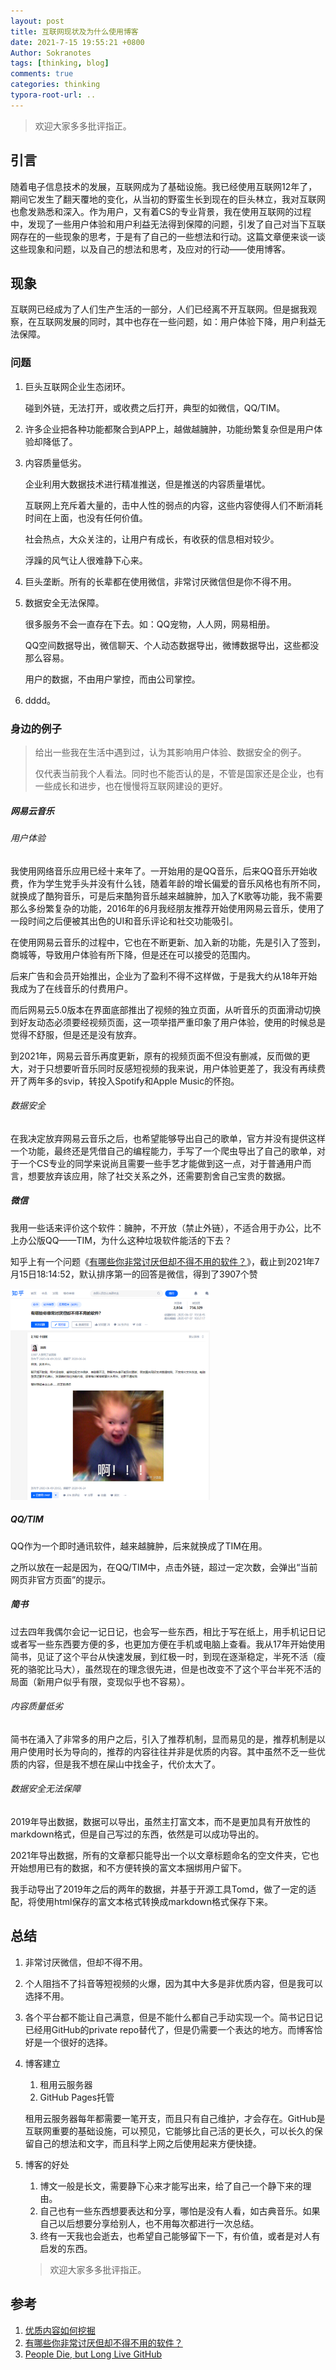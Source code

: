 ```yaml
---
layout: post
title: 互联网现状及为什么使用博客
date: 2021-7-15 19:55:21 +0800
Author: Sokranotes
tags: [thinking, blog]
comments: true
categories: thinking
typora-root-url: ..
---
```


> 欢迎大家多多批评指正。

## 引言

随着电子信息技术的发展，互联网成为了基础设施。我已经使用互联网12年了，期间它发生了翻天覆地的变化，从当初的野蛮生长到现在的巨头林立，我对互联网也愈发熟悉和深入。作为用户，又有着CS的专业背景，我在使用互联网的过程中，发现了一些用户体验和用户利益无法得到保障的问题，引发了自己对当下互联网存在的一些现象的思考，于是有了自己的一些想法和行动。这篇文章便来谈一谈这些现象和问题，以及自己的想法和思考，及应对的行动——使用博客。

## 现象

互联网已经成为了人们生产生活的一部分，人们已经离不开互联网。但是据我观察，在互联网发展的同时，其中也存在一些问题，如：用户体验下降，用户利益无法保障。

### 问题

1. 巨头互联网企业生态闭环。

   碰到外链，无法打开，或收费之后打开，典型的如微信，QQ/TIM。

2. 许多企业把各种功能都聚合到APP上，越做越臃肿，功能纷繁复杂但是用户体验却降低了。

3. 内容质量低劣。

   企业利用大数据技术进行精准推送，但是推送的内容质量堪忧。

   互联网上充斥着大量的，击中人性的弱点的内容，这些内容使得人们不断消耗时间在上面，也没有任何价值。

   社会热点，大众关注的，让用户有成长，有收获的信息相对较少。

   浮躁的风气让人很难静下心来。

4. 巨头垄断。所有的长辈都在使用微信，非常讨厌微信但是你不得不用。

5. 数据安全无法保障。

   很多服务不会一直存在下去。如：QQ宠物，人人网，网易相册。

   QQ空间数据导出，微信聊天、个人动态数据导出，微博数据导出，这些都没那么容易。

   用户的数据，不由用户掌控，而由公司掌控。

6. dddd。

### 身边的例子

> 给出一些我在生活中遇到过，认为其影响用户体验、数据安全的例子。
>
> 仅代表当前我个人看法。同时也不能否认的是，不管是国家还是企业，也有一些成长和进步，也在慢慢将互联网建设的更好。

##### 网易云音乐

###### 用户体验

我使用网络音乐应用已经十来年了。一开始用的是QQ音乐，后来QQ音乐开始收费，作为学生党手头并没有什么钱，随着年龄的增长偏爱的音乐风格也有所不同，就换成了酷狗音乐，可是后来酷狗音乐越来越臃肿，加入了K歌等功能，我不需要那么多纷繁复杂的功能，2016年的6月我经朋友推荐开始使用网易云音乐，使用了一段时间之后便被其出色的UI和音乐评论和社交功能吸引。

在使用网易云音乐的过程中，它也在不断更新、加入新的功能，先是引入了签到，商城等，导致用户体验有所下降，但是还在可以接受的范围内。

后来广告和会员开始推出，企业为了盈利不得不这样做，于是我大约从18年开始我成为了在线音乐的付费用户。

而后网易云5.0版本在界面底部推出了视频的独立页面，从听音乐的页面滑动切换到好友动态必须要经视频页面，这一项举措严重印象了用户体验，使用的时候总是觉得不舒服，但是还是没有放弃。

到2021年，网易云音乐再度更新，原有的视频页面不但没有删减，反而做的更大，对于只想要听音乐同时反感短视频的我来说，用户体验更差了，我没有再续费开了两年多的svip，转投入Spotify和Apple Music的怀抱。

###### 数据安全

在我决定放弃网易云音乐之后，也希望能够导出自己的歌单，官方并没有提供这样一个功能，最终还是凭借自己的编程能力，手写了一个爬虫导出了自己的歌单，对于一个CS专业的同学来说尚且需要一些手艺才能做到这一点，对于普通用户而言，想要放弃该应用，除了社交关系之外，还需要割舍自己宝贵的数据。

##### 微信

我用一些话来评价这个软件：臃肿，不开放（禁止外链），不适合用于办公，比不上办公版QQ——TIM，为什么这种垃圾软件能活的下去？

知乎上有一个问题《[有哪些你非常讨厌但却不得不用的软件？](https://www.zhihu.com/question/400031214)》，截止到2021年7月15日18:14:52，默认排序第一的回答是微信，得到了3907个赞

<img src="/assets/img/image-20210715181619629.png" alt="image-20210715181619629" style="zoom:33%;" />

##### QQ/TIM

QQ作为一个即时通讯软件，越来越臃肿，后来就换成了TIM在用。

之所以放在一起是因为，在QQ/TIM中，点击外链，超过一定次数，会弹出“当前网页非官方页面”的提示。

##### 简书

过去四年我偶尔会记一记日记，也会写一些东西，相比于写在纸上，用手机记日记或者写一些东西要方便的多，也更加方便在手机或电脑上查看。我从17年开始使用简书，见证了这个平台从快速发展，到红极一时，到现在逐渐稳定，半死不活（瘦死的骆驼比马大），虽然现在的理念很先进，但是也改变不了这个平台半死不活的局面（新用户似乎有限，变现似乎也不容易）。

###### 内容质量低劣

简书在涌入了非常多的用户之后，引入了推荐机制，显而易见的是，推荐机制是以用户使用时长为导向的，推荐的内容往往并非是优质的内容。其中虽然不乏一些优质的内容，但是我不想在屎山中找金子，代价太大了。

###### 数据安全无法保障

2019年导出数据，数据可以导出，虽然主打富文本，而不是更加具有开放性的markdown格式，但是自己写过的东西，依然是可以成功导出的。

2021年导出数据，所有的文章都只能导出一个以文章标题命名的空文件夹，它也开始想用已有的数据，和不方便转换的富文本捆绑用户留下。

我手动导出了2019年之后的两年的数据，并基于开源工具Tomd，做了一定的适配，将使用html保存的富文本格式转换成markdown格式保存下来。

## 总结

1. 非常讨厌微信，但却不得不用。

2. 个人阻挡不了抖音等短视频的火爆，因为其中大多是非优质内容，但是我可以选择不用。

3. 各个平台都不能让自己满意，但是不能什么都自己手动实现一个。简书记日记已经用GitHub的private repo替代了，但是仍需要一个表达的地方。而博客恰好是一个很好的选择。

4. 博客建立

   1. 租用云服务器
   2. GitHub Pages托管

   租用云服务器每年都需要一笔开支，而且只有自己维护，才会存在。GitHub是互联网重要的基础设施，可以预见，它能够比自己活的更长久，可以长久的保留自己的想法和文字，而且科学上网之后使用起来方便快捷。

5. 博客的好处
   1. 博文一般是长文，需要静下心来才能写出来，给了自己一个静下来的理由。
   2. 自己也有一些东西想要表达和分享，哪怕是没有人看，如古典音乐。如果自己以后想要分享给别人，也不用每次都进行一次总结。
   3. 终有一天我也会逝去，也希望自己能够留下一下，有价值，或者是对人有启发的东西。

   > 欢迎大家多多批评指正。


## 参考

1. [优质内容如何挖掘](https://zhuanlan.zhihu.com/p/64724309)
2. [有哪些你非常讨厌但却不得不用的软件？](https://www.zhihu.com/question/400031214)
3. [People Die, but Long Live GitHub](https://laike9m.com/blog/people-die-but-long-live-github,122/)